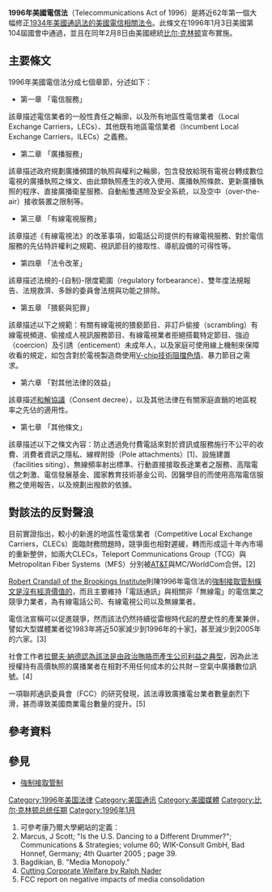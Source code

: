 **1996年美國電信法**（Telecommunications Act of
1996）是將近62年第一個大幅修正[1934年美國通訊法的美國電信相關法令](https://zh.wikipedia.org/wiki/1934年美國通訊法 "wikilink")。此條文在1996年1月3日美國第104屆國會中通過，並且在同年2月8日由美國總統[比尔·克林顿](../Page/比尔·克林顿.md "wikilink")宣布實施。

## 主要條文

1996年美國電信法分成七個章節，分述如下：

  - 第一章 「電信服務」

該章描述電信業者的一般性責任之輪廓，以及所有地區性電信業者（Local Exchange
Carriers，LECs）、其他既有地區電信業者（Incumbent Local
Exchange Carriers，ILECs）之義務。

  - 第二章 「廣播服務」

該章描述政府規劃廣播頻譜的執照與權利之輪廓，包含發放給現有電視台轉成數位電視的廣播執照之條文、由此類執照產生的收入使用、廣播執照條款、更新廣播執照的程序、直接廣播衛星服務、自動船隻遇險及安全系統，以及空中（over-the-air）接收裝置之限制等。

  - 第三章 「有線電視服務」

該章描述《有線電視法》的改革事項，如電話公司提供的有線電視服務、對於電信服務的先佔特許權利之規範、視訊節目的接取性、導航設備的可得性等。

  - 第四章 「法令改革」

該章描述法規的-{自制}-限度範圍（regulatory forbearance）、雙年度法規報告、法規救濟、多餘的委員會法規與功能之排除。

  - 第五章 「猥褻與犯罪」

該章描述以下之規範：有關有線電視的猥褻節目、非訂戶偷接（scrambling）有線電視頻道、偷接成人視訊服務節目、有線電視業者拒絕搭載特定節目、強迫（coercion）及引誘（enticement）未成年人，以及家庭可使用線上機制來保障收看的規定，如包含對於電視製造商使用[V-chip技術阻擋色情](https://zh.wikipedia.org/wiki/V-chip "wikilink")、暴力節目之需求。

  - 第六章 「對其他法律的效益」

該章描述[和解協議](https://zh.wikipedia.org/wiki/和解協議 "wikilink")（Consent
decree），以及其他法律在有關家庭直銷的地區稅率之先佔的適用性。

  - 第七章 「其他條文」

該章描述以下之條文內容：防止透過免付費電話來對於資訊或服務施行不公平的收費、消費者資訊之隱私、線桿附掛（Pole
attachments）\[1\]、設施建置（facilities
siting）、無線頻率射出標準、行動直接接取長途業者之服務、高階電信之刺激、電信發展基金、國家教育技術基金公司、因醫學目的而使用高階電信服務之使用報告，以及規劃出撥款的依據。

## 對該法的反對聲浪

目前實證指出，較小的新進的地區性電信業者（Competitive Local Exchange
Carriers，CLECs）面臨財務問題時，競爭面也相對遲緩，轉而形成這十年內市場的重新整併，如兩大CLECs，Teleport
Communications Group（TCG）與Metropolitan Fiber
Systems（MFS）分別被[AT\&T](../Page/AT&T.md "wikilink")與MC/WorldCom合併。\[2\]

[Robert Crandall of the Brookings
Institute](https://web.archive.org/web/20071102003149/http://www3.brookings.edu/experts/crandallr.aspx)則陳1996年電信法的[強制接取管制條文是沒有經濟價值的](https://zh.wikipedia.org/wiki/強制接取管制 "wikilink")，而且主要維持「電話通訊」與相關非「無線電」的電信業之競爭力業者，為有線電話公司、有線電視公司以及無線業者。

電信法宣稱可以促進競爭，然而該法仍然持續從雷根時代起的歷史性的產業兼併，譬如大型媒體業者從1983年將近50家減少到1996年的十家[1](http://www.sfbg.com/blogs/bruce/2007/04/a_guest_blog_item_by_ben_bagdi.html)，甚至減少到2005年的六家。\[3\]

社會工作者[拉爾夫·納德認為該法是由政治賄賂而產生公司利益之典型](https://zh.wikipedia.org/wiki/拉爾夫·納德 "wikilink")，因為此法授權持有高價執照的廣播業者在相對不用任何成本的公共財－空氣中廣播數位訊號。\[4\]

一項聯邦通訊委員會（FCC）的研究發現，該法導致廣播電台業者數量劇烈下滑，甚而導致美國商業電台數量的提升。\[5\]

## 參考資料

## 參見

  - [強制接取管制](https://zh.wikipedia.org/wiki/強制接取管制 "wikilink")

[Category:1996年美国法律](https://zh.wikipedia.org/wiki/Category:1996年美国法律 "wikilink")
[Category:美国通讯](https://zh.wikipedia.org/wiki/Category:美国通讯 "wikilink")
[Category:美國媒體](https://zh.wikipedia.org/wiki/Category:美國媒體 "wikilink")
[Category:比尔·克林顿总统任期](https://zh.wikipedia.org/wiki/Category:比尔·克林顿总统任期 "wikilink")
[Category:1996年1月](https://zh.wikipedia.org/wiki/Category:1996年1月 "wikilink")

1.  可參考康乃爾大學網站的定義：
2.  Marcus, J Scott; "Is the U.S. Dancing to a Different Drummer?";
    Communications & Strategies; volume 60; WIK-Consult GmbH, Bad
    Honnef, Germany; 4th Quarter 2005 ; page 39.
3.  Bagdikian, B. "Media Monopoly."
4.  [Cutting Corporate Welfare by Ralph
    Nader](http://www.thirdworldtraveler.com/Nader/CutCorpWelfare_Nader.html)
5.   FCC report on negative impacts of media consolidation